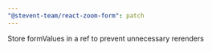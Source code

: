 ```yaml
---
"@stevent-team/react-zoom-form": patch
---
```


Store formValues in a ref to prevent unnecessary rerenders
